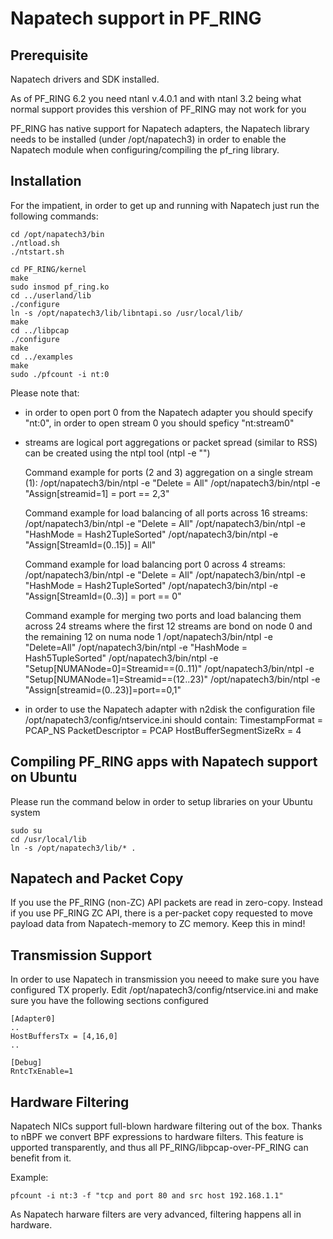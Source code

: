 # Napatech support in PF_RING

## Prerequisite
Napatech drivers and SDK installed.

As of PF_RING 6.2 you need ntanl v.4.0.1 and 
with ntanl 3.2 being what normal support provides this vershion of 
PF_RING may not work for you 

PF_RING has native support for Napatech adapters, the Napatech library
needs to be installed (under /opt/napatech3) in order to enable the 
Napatech module when configuring/compiling the pf_ring library.

## Installation
For the impatient, in order to get up and running with Napatech just run 
the following commands:

```
cd /opt/napatech3/bin
./ntload.sh 
./ntstart.sh 

cd PF_RING/kernel
make
sudo insmod pf_ring.ko
cd ../userland/lib
./configure
ln -s /opt/napatech3/lib/libntapi.so /usr/local/lib/
make
cd ../libpcap
./configure
make
cd ../examples
make
sudo ./pfcount -i nt:0
```

Please note that:
 - in order to open port 0 from the Napatech adapter you should specify 
   "nt:0", in order to open stream 0 you should speficy "nt:stream0"

 - streams are logical port aggregations or packet spread (similar to RSS)
   can be created using the ntpl tool (ntpl -e "<command>")

   Command example for ports (2 and 3) aggregation on a single stream (1):
     /opt/napatech3/bin/ntpl -e "Delete = All"
     /opt/napatech3/bin/ntpl -e "Assign[streamid=1] = port == 2,3"

   Command example for load balancing of all ports across 16 streams:
     /opt/napatech3/bin/ntpl -e "Delete = All"
     /opt/napatech3/bin/ntpl -e "HashMode = Hash2TupleSorted"
     /opt/napatech3/bin/ntpl -e "Assign[StreamId=(0..15)] = All"

   Command example for load balancing port 0 across 4 streams:
     /opt/napatech3/bin/ntpl -e "Delete = All"
     /opt/napatech3/bin/ntpl -e "HashMode = Hash2TupleSorted"
     /opt/napatech3/bin/ntpl -e "Assign[StreamId=(0..3)] = port == 0"

   Command example for merging two ports and load balancing them across
    24 streams where the first 12 streams are bond on node 0 and the
    remaining 12 on numa node 1
     /opt/napatech3/bin/ntpl -e "Delete=All"
     /opt/napatech3/bin/ntpl -e "HashMode = Hash5TupleSorted"
     /opt/napatech3/bin/ntpl -e "Setup[NUMANode=0]=Streamid==(0..11)"
     /opt/napatech3/bin/ntpl -e "Setup[NUMANode=1]=Streamid==(12..23)"
     /opt/napatech3/bin/ntpl -e "Assign[streamid=(0..23)]=port==0,1"

 - in order to use the Napatech adapter with n2disk the configuration file
   /opt/napatech3/config/ntservice.ini should contain:
     TimestampFormat = PCAP_NS
     PacketDescriptor = PCAP
     HostBufferSegmentSizeRx = 4

## Compiling PF_RING apps with Napatech support on Ubuntu
Please run the command below in order to setup libraries on your Ubuntu system

```
sudo su
cd /usr/local/lib
ln -s /opt/napatech3/lib/* .
```

## Napatech and Packet Copy
If you use the PF_RING (non-ZC) API packets are read in zero-copy. Instead
if you use PF_RING ZC API, there is a per-packet copy requested to move
payload data from Napatech-memory to ZC memory. Keep this in mind!

## Transmission Support
In order to use Napatech in transmission you neeed to make sure you have
configured TX properly. Edit /opt/napatech3/config/ntservice.ini and
make sure you have the following sections configured

```
[Adapter0]
..
HostBuffersTx = [4,16,0]
..

[Debug]
RntcTxEnable=1
```

## Hardware Filtering
Napatech NICs support full-blown hardware filtering  out of the box. Thanks
to nBPF we convert BPF expressions to hardware filters. This feature is
upported transparently, and thus all PF_RING/libpcap-over-PF_RING can benefit
from it.

Example: 
```
pfcount -i nt:3 -f "tcp and port 80 and src host 192.168.1.1"
```

As Napatech harware filters are very advanced, filtering happens all in hardware.

